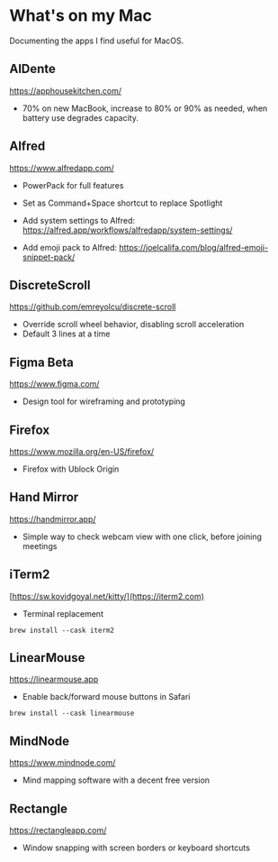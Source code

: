 # What's on my Mac

Documenting the apps I find useful for MacOS.

## AlDente
https://apphousekitchen.com/
- 70% on new MacBook, increase to 80% or 90% as needed, when battery use degrades capacity.

## Alfred
https://www.alfredapp.com/
- PowerPack for full features
- Set as Command+Space shortcut to replace Spotlight

- Add system settings to Alfred: https://alfred.app/workflows/alfredapp/system-settings/
- Add emoji pack to Alfred: https://joelcalifa.com/blog/alfred-emoji-snippet-pack/

## DiscreteScroll
https://github.com/emreyolcu/discrete-scroll
- Override scroll wheel behavior, disabling scroll acceleration
- Default 3 lines at a time

## Figma Beta
https://www.figma.com/
- Design tool for wireframing and prototyping

## Firefox
https://www.mozilla.org/en-US/firefox/
- Firefox with Ublock Origin

## Hand Mirror
https://handmirror.app/
- Simple way to check webcam view with one click, before joining meetings

## iTerm2
[https://sw.kovidgoyal.net/kitty/](https://iterm2.com)
- Terminal replacement

```console
brew install --cask iterm2
```

## LinearMouse
https://linearmouse.app

- Enable back/forward mouse buttons in Safari

```console
brew install --cask linearmouse
```

## MindNode
https://www.mindnode.com/
- Mind mapping software with a decent free version

## Rectangle
https://rectangleapp.com/
- Window snapping with screen borders or keyboard shortcuts

